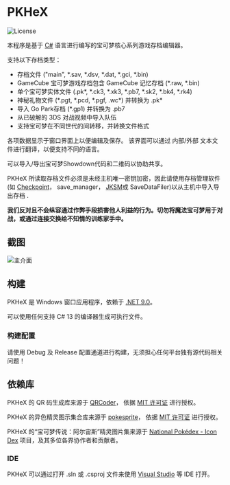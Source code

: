 PKHeX
=====
![License](https://img.shields.io/badge/License-GPLv3-blue.svg)

本程序是基于 [C#](https://zh.wikipedia.org/wiki/C♯) 语言进行编写的宝可梦核心系列游戏存档编辑器。

支持以下存档类型：
* 存档文件 ("main", \*.sav, \*.dsv, \*.dat, \*.gci, \*.bin)
* GameCube 宝可梦游戏存档包含 GameCube 记忆存档 (\*.raw, \*.bin)
* 单个宝可梦实体文件 (.pk\*, \*.ck3, \*.xk3, \*.pb7, \*.sk2, \*.bk4, \*.rk4)
* 神秘礼物文件 (\*.pgt, \*.pcd, \*.pgf, .wc\*) 并转换为 .pk\*
* 导入 Go Park存档 (\*.gp1) 并转换为 .pb7
* 从已破解的 3DS 对战视频中导入队伍
* 支持宝可梦在不同世代的间转移，并转换文件格式

各项数据显示于窗口界面上以便编辑及保存。
 该界面可以通过 内部/外部 文本文件进行翻译，以便支持不同的语言。

可以导入/导出宝可梦Showdown代码和二维码以协助共享。

PKHeX 所读取存档文件必须是未经主机唯一密钥加密，因此请使用存档管理软件(如 [Checkpoint](https://github.com/FlagBrew/Checkpoint)， save_manager， [JKSM](https://github.com/J-D-K/JKSM)或 SaveDataFiler)以从主机中导入导出存档 .

**我们反对且不会纵容通过作弊手段损害他人利益的行为。切勿将魔法宝可梦用于对战，或通过连接交换给不知情的训练家手中。**

## 截图

![主介面](https://i.imgur.com/MPN4Hk9.png)

## 构建

PKHeX 是 Windows 窗口应用程序，依赖于 [.NET 9.0](https://dotnet.microsoft.com/download/dotnet/9.0)。

可以使用任何支持 C# 13 的编译器生成可执行文件。

### 构建配置

请使用 Debug 及 Release 配置通道进行构建，无须担心任何平台独有源代码相关问题！

## 依赖库

PKHeX 的 QR 码生成库来源于 [QRCoder](https://github.com/codebude/QRCoder)， 依据 [MIT 许可证](https://github.com/codebude/QRCoder/blob/master/LICENSE.txt) 进行授权。

PKHeX 的异色精灵图示集合库来源于 [pokesprite](https://github.com/msikma/pokesprite)， 依据 [MIT 许可证](https://github.com/codebude/QRCoder/blob/master/LICENSE.txt) 进行授权。

PKHeX 的“宝可梦传说：阿尔宙斯”精灵图片集来源于 [National Pokédex - Icon Dex](https://www.deviantart.com/pikafan2000/art/National-Pokedex-Version-Delta-Icon-Dex-824897934) 项目，及其多位各界协作者和贡献者。
### IDE

PKHeX 可以通过打开 .sln 或 .csproj 文件来使用 [Visual Studio](https://visualstudio.microsoft.com/downloads/) 等 IDE 打开。

